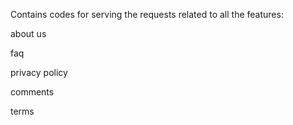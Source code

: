 Contains codes for serving the requests related to all the features:

about us

faq

privacy policy

comments

terms